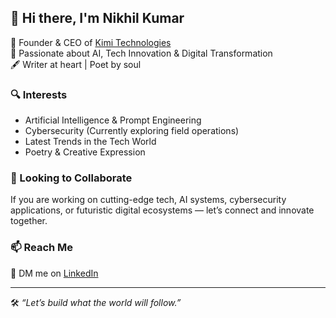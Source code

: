 ## 👋 Hi there, I'm Nikhil Kumar

🚀 Founder & CEO of [Kimi Technologies](#)  
🔭 Passionate about AI, Tech Innovation & Digital Transformation  
🖋️ Writer at heart | Poet by soul  

### 🔍 Interests  
- Artificial Intelligence & Prompt Engineering  
- Cybersecurity (Currently exploring field operations)  
- Latest Trends in the Tech World  
- Poetry & Creative Expression  

### 🤝 Looking to Collaborate  
If you are working on cutting-edge tech, AI systems, cybersecurity applications, or futuristic digital ecosystems — let’s connect and innovate together.  

### 📫 Reach Me  
📌 DM me on [LinkedIn](https://www.linkedin.com/in/nikhil-kumar-31b914341)

---

🛠️ *“Let’s build what the world will follow.”*